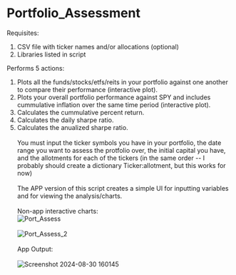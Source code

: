 # Portfolio_Assessment
Requisites:
1) CSV file with ticker names and/or allocations (optional)
2) Libraries listed in script

Performs 5 actions:
1) Plots all the funds/stocks/etfs/reits in your portfolio against one another to compare their performance (interactive plot).
2) Plots your overall portfolio performance against SPY and includes cummulative inflation over the same time period (interactive plot).
3) Calculates the cummulative percent return.
4) Calculates the daily sharpe ratio.
5) Calculates the anualized sharpe ratio.
\
\
You must input the ticker symbols you have in your portfolio, the date range you want to assess the protfolio over, the initial capital you have, and the 
allotments for each of the tickers (in the same order -- I probably should create a dictionary Ticker:allotment, but this works for now)\
\
The APP version of this script creates a simple UI for inputting variables and for viewing the analysis/charts.\
\
Non-app interactive charts:
\
![Port_Assess](https://github.com/user-attachments/assets/367825c6-be55-4878-88eb-91415cf86659)
\
\
![Port_Assess_2](https://github.com/user-attachments/assets/86b357a0-1ce7-45e4-bc2e-4f9c1d505ed3)
\
\
App Output:\
\
![Screenshot 2024-08-30 160145](https://github.com/user-attachments/assets/732c5dcb-3649-4560-805a-82700de8e2dd)
